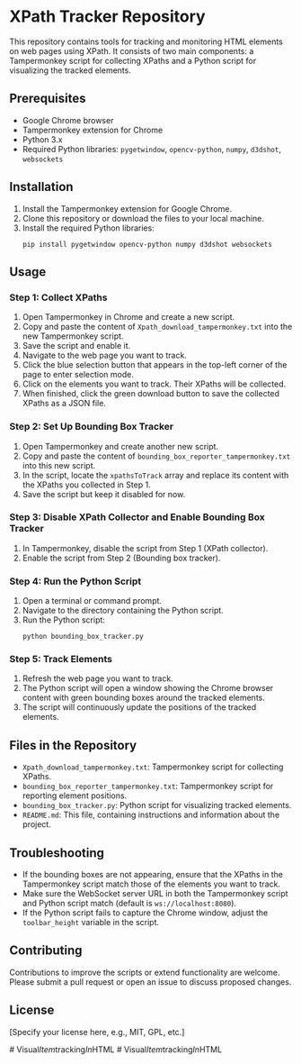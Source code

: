 # XPath Tracker Repository

This repository contains tools for tracking and monitoring HTML elements on web pages using XPath. It consists of two main components: a Tampermonkey script for collecting XPaths and a Python script for visualizing the tracked elements.

## Prerequisites

- Google Chrome browser
- Tampermonkey extension for Chrome
- Python 3.x
- Required Python libraries: `pygetwindow`, `opencv-python`, `numpy`, `d3dshot`, `websockets`

## Installation

1. Install the Tampermonkey extension for Google Chrome.
2. Clone this repository or download the files to your local machine.
3. Install the required Python libraries:
   ```
   pip install pygetwindow opencv-python numpy d3dshot websockets
   ```

## Usage

### Step 1: Collect XPaths

1. Open Tampermonkey in Chrome and create a new script.
2. Copy and paste the content of `Xpath_download_tampermonkey.txt` into the new Tampermonkey script.
3. Save the script and enable it.
4. Navigate to the web page you want to track.
5. Click the blue selection button that appears in the top-left corner of the page to enter selection mode.
6. Click on the elements you want to track. Their XPaths will be collected.
7. When finished, click the green download button to save the collected XPaths as a JSON file.

### Step 2: Set Up Bounding Box Tracker

1. Open Tampermonkey and create another new script.
2. Copy and paste the content of `bounding_box_reporter_tampermonkey.txt` into this new script.
3. In the script, locate the `xpathsToTrack` array and replace its content with the XPaths you collected in Step 1.
4. Save the script but keep it disabled for now.

### Step 3: Disable XPath Collector and Enable Bounding Box Tracker

1. In Tampermonkey, disable the script from Step 1 (XPath collector).
2. Enable the script from Step 2 (Bounding box tracker).

### Step 4: Run the Python Script

1. Open a terminal or command prompt.
2. Navigate to the directory containing the Python script.
3. Run the Python script:
   ```
   python bounding_box_tracker.py
   ```

### Step 5: Track Elements

1. Refresh the web page you want to track.
2. The Python script will open a window showing the Chrome browser content with green bounding boxes around the tracked elements.
3. The script will continuously update the positions of the tracked elements.

## Files in the Repository

- `Xpath_download_tampermonkey.txt`: Tampermonkey script for collecting XPaths.
- `bounding_box_reporter_tampermonkey.txt`: Tampermonkey script for reporting element positions.
- `bounding_box_tracker.py`: Python script for visualizing tracked elements.
- `README.md`: This file, containing instructions and information about the project.

## Troubleshooting

- If the bounding boxes are not appearing, ensure that the XPaths in the Tampermonkey script match those of the elements you want to track.
- Make sure the WebSocket server URL in both the Tampermonkey script and Python script match (default is `ws://localhost:8080`).
- If the Python script fails to capture the Chrome window, adjust the `toolbar_height` variable in the script.

## Contributing

Contributions to improve the scripts or extend functionality are welcome. Please submit a pull request or open an issue to discuss proposed changes.

## License

[Specify your license here, e.g., MIT, GPL, etc.]

#   V i s u a l _ I t e m _ t r a c k i n g _ I n _ H T M L  
 #   V i s u a l _ I t e m _ t r a c k i n g _ I n _ H T M L  
 